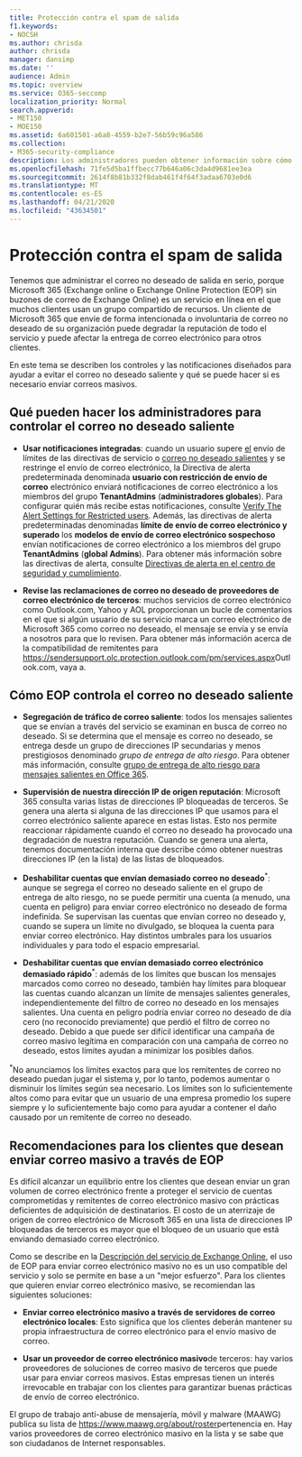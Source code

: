 ```yaml
---
title: Protección contra el spam de salida
f1.keywords:
- NOCSH
ms.author: chrisda
author: chrisda
manager: dansimp
ms.date: ''
audience: Admin
ms.topic: overview
ms.service: O365-seccomp
localization_priority: Normal
search.appverid:
- MET150
- MOE150
ms.assetid: 6a601501-a6a8-4559-b2e7-56b59c96a586
ms.collection:
- M365-security-compliance
description: Los administradores pueden obtener información sobre cómo Microsoft 365 y Exchange Online Protection (EOP) protegen a los clientes del correo no deseado saliente y qué hacer si es necesario enviar correos masivos.
ms.openlocfilehash: 71fe5d5ba1ffbecc77b646a06c3da4d9681ee3ea
ms.sourcegitcommit: 2614f8b81b332f8dab461f4f64f3adaa6703e0d6
ms.translationtype: MT
ms.contentlocale: es-ES
ms.lasthandoff: 04/21/2020
ms.locfileid: "43634501"
---
```

# <a name="outbound-spam-protection"></a>Protección contra el spam de salida

Tenemos que administrar el correo no deseado de salida en serio, porque Microsoft 365 (Exchange online o Exchange Online Protection (EOP) sin buzones de correo de Exchange Online) es un servicio en línea en el que muchos clientes usan un grupo compartido de recursos. Un cliente de Microsoft 365 que envíe de forma intencionada o involuntaria de correo no deseado de su organización puede degradar la reputación de todo el servicio y puede afectar la entrega de correo electrónico para otros clientes.

En este tema se describen los controles y las notificaciones diseñados para ayudar a evitar el correo no deseado saliente y qué se puede hacer si es necesario enviar correos masivos.

## <a name="what-admins-can-do-to-control-outbound-spam"></a>Qué pueden hacer los administradores para controlar el correo no deseado saliente

- **Usar notificaciones integradas**: cuando un usuario supere [el](https://docs.microsoft.com/office365/servicedescriptions/exchange-online-service-description/exchange-online-limits#sending-limits-across-office-365-options) envío de límites de las directivas de servicio o [correo no deseado salientes](configure-the-outbound-spam-policy.md) y se restringe el envío de correo electrónico, la Directiva de alerta predeterminada denominada **usuario con restricción de envío de correo** electrónico enviará notificaciones de correo electrónico a los miembros del grupo **TenantAdmins** (**administradores globales**). Para configurar quién más recibe estas notificaciones, consulte [Verify The Alert Settings for Restricted users](removing-user-from-restricted-users-portal-after-spam.md#verify-the-alert-settings-for-restricted-users). Además, las directivas de alerta predeterminadas denominadas **límite de envío de correo electrónico y superado** los **modelos de envío de correo electrónico sospechoso** envían notificaciones de correo electrónico a los miembros del grupo **TenantAdmins** (**global Admins**). Para obtener más información sobre las directivas de alerta, consulte [Directivas de alerta en el centro de seguridad y cumplimiento](../../compliance/alert-policies.md).

- **Revise las reclamaciones de correo no deseado de proveedores de correo electrónico de terceros**: muchos servicios de correo electrónico como Outlook.com, Yahoo y AOL proporcionan un bucle de comentarios en el que si algún usuario de su servicio marca un correo electrónico de Microsoft 365 como correo no deseado, el mensaje se envía y se envía a nosotros para que lo revisen. Para obtener más información acerca de la compatibilidad de remitentes para <https://sendersupport.olc.protection.outlook.com/pm/services.aspx>Outlook.com, vaya a.

## <a name="how-eop-controls-outbound-spam"></a>Cómo EOP controla el correo no deseado saliente

- **Segregación de tráfico de correo saliente**: todos los mensajes salientes que se envían a través del servicio se examinan en busca de correo no deseado. Si se determina que el mensaje es correo no deseado, se entrega desde un grupo de direcciones IP secundarias y menos prestigiosos denominado _grupo de entrega de alto riesgo_. Para obtener más información, consulte [grupo de entrega de alto riesgo para mensajes salientes en Office 365](high-risk-delivery-pool-for-outbound-messages.md).

- **Supervisión de nuestra dirección IP de origen reputación**: Microsoft 365 consulta varias listas de direcciones IP bloqueadas de terceros. Se genera una alerta si alguna de las direcciones IP que usamos para el correo electrónico saliente aparece en estas listas. Esto nos permite reaccionar rápidamente cuando el correo no deseado ha provocado una degradación de nuestra reputación. Cuando se genera una alerta, tenemos documentación interna que describe cómo obtener nuestras direcciones IP (en la lista) de las listas de bloqueados.

- **Deshabilitar cuentas que envían demasiado correo no deseado**<sup>\*</sup>: aunque se segrega el correo no deseado saliente en el grupo de entrega de alto riesgo, no se puede permitir una cuenta (a menudo, una cuenta en peligro) para enviar correo electrónico no deseado de forma indefinida. Se supervisan las cuentas que envían correo no deseado y, cuando se supera un límite no divulgado, se bloquea la cuenta para enviar correo electrónico. Hay distintos umbrales para los usuarios individuales y para todo el espacio empresarial.

- **Deshabilitar cuentas que envían demasiado correo electrónico demasiado rápido**<sup>\*</sup>: además de los límites que buscan los mensajes marcados como correo no deseado, también hay límites para bloquear las cuentas cuando alcanzan un límite de mensajes salientes generales, independientemente del filtro de correo no deseado en los mensajes salientes. Una cuenta en peligro podría enviar correo no deseado de día cero (no reconocido previamente) que perdió el filtro de correo no deseado. Debido a que puede ser difícil identificar una campaña de correo masivo legítima en comparación con una campaña de correo no deseado, estos límites ayudan a minimizar los posibles daños.

<sup>\*</sup>No anunciamos los límites exactos para que los remitentes de correo no deseado puedan jugar el sistema y, por lo tanto, podemos aumentar o disminuir los límites según sea necesario. Los límites son lo suficientemente altos como para evitar que un usuario de una empresa promedio los supere siempre y lo suficientemente bajo como para ayudar a contener el daño causado por un remitente de correo no deseado.

## <a name="recommendations-for-customers-who-want-to-send-mass-mailings-through-eop"></a>Recomendaciones para los clientes que desean enviar correo masivo a través de EOP

Es difícil alcanzar un equilibrio entre los clientes que desean enviar un gran volumen de correo electrónico frente a proteger el servicio de cuentas comprometidas y remitentes de correo electrónico masivo con prácticas deficientes de adquisición de destinatarios. El costo de un aterrizaje de origen de correo electrónico de Microsoft 365 en una lista de direcciones IP bloqueadas de terceros es mayor que el bloqueo de un usuario que está enviando demasiado correo electrónico.

Como se describe en la [Descripción del servicio de Exchange Online](https://docs.microsoft.com/office365/servicedescriptions/exchange-online-service-description/exchange-online-limits), el uso de EOP para enviar correo electrónico masivo no es un uso compatible del servicio y solo se permite en base a un "mejor esfuerzo". Para los clientes que quieren enviar correo electrónico masivo, se recomiendan las siguientes soluciones:

- **Enviar correo electrónico masivo a través de servidores de correo electrónico locales**: Esto significa que los clientes deberán mantener su propia infraestructura de correo electrónico para el envío masivo de correo.

- **Usar un proveedor de correo electrónico masivo**de terceros: hay varios proveedores de soluciones de correo masivo de terceros que puede usar para enviar correos masivos. Estas empresas tienen un interés irrevocable en trabajar con los clientes para garantizar buenas prácticas de envío de correo electrónico.

El grupo de trabajo anti-abuse de mensajería, móvil y malware (MAAWG) publica su lista de <https://www.maawg.org/about/roster>pertenencia en. Hay varios proveedores de correo electrónico masivo en la lista y se sabe que son ciudadanos de Internet responsables.
